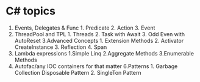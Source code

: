# C# topics

1. Events, Delegates & Func
        1. Predicate
        2. Action
        3. Event
2. ThreadPool and TPL
        1. Threads
        2. Task with Await
        3. Odd Even with AutoReset
3.Advanced Concepts
        1. Extension Methods
        2. Activator CreateInstance
        3. Reflection
        4. Span<T>
4. Lambda expressions
        1.Simple Linq
        2.Aggregate Methods
        3.Enumerable Methods
5. Autofac/any IOC containers for that matter
6.Patterns
        1. Garbage Collection Disposable Pattern
        2. SingleTon Pattern
